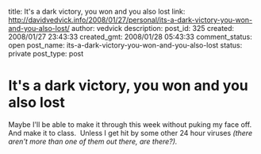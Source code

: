 title: It's a dark victory, you won and you also lost
link: http://davidvedvick.info/2008/01/27/personal/its-a-dark-victory-you-won-and-you-also-lost/
author: vedvick
description: 
post_id: 325
created: 2008/01/27 23:43:33
created_gmt: 2008/01/28 05:43:33
comment_status: open
post_name: its-a-dark-victory-you-won-and-you-also-lost
status: private
post_type: post

# It's a dark victory, you won and you also lost

Maybe I'll be able to make it through this week without puking my face off.  And make it to class.  Unless I get hit by some other 24 hour viruses _(there aren't more than one of them out there, are there?)._